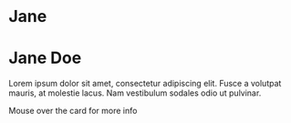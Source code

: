 <!DOCTYPE html>
<html>
<head>
  <meta name="viewport" content="width=device-width, initial-scale=1">
  <link rel="stylesheet" href="https://maxcdn.bootstrapcdn.com/bootstrap/3.4.1/css/bootstrap.min.css">
  <script src="https://ajax.googleapis.com/ajax/libs/jquery/3.4.1/jquery.min.js"></script>
  <script src="https://maxcdn.bootstrapcdn.com/bootstrap/3.4.1/js/bootstrap.min.js"></script>
  <style>

.card {
  width: 450px;
  height: 250px;
  background-color: #fff;
  background: linear-gradient(#f8f8f8, #fff);
  box-shadow: 0 8px 16px -8px rgba(0,0,0,0.4);
  border-radius: 6px;
  position: relative;
  margin: 1.5rem;
}

.card .additional {
  position: absolute;
  width: 150px;
  height: 100px;
  background: linear-gradient(#dE685E, #EE786E);
  transition: height 2s;
  overflow: hidden;
  z-index: 2;
}

.card:hover .additional {
  height: 200px;
  border-radius: 0 5px 5px 0;
}

  </style>
</head>
<body> <br>  <br> <br> <br> <br> <br> <br> <br> <br> 
    <div class="center">
        <div class="card">
          <div class="additional" style="bottom: 0px;">
              <h1>Jane </h1>
          </div>
          <div class="general">
            <h1>Jane Doe</h1>
            <p>Lorem ipsum dolor sit amet, consectetur adipiscing elit. Fusce a volutpat mauris, at molestie lacus. Nam vestibulum sodales odio ut pulvinar.</p>
            <span class="more">Mouse over the card for more info</span>
          </div>
        </div>
      </div>
</body>
</html>
